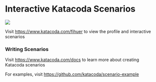 # Interactive Katacoda Scenarios

[![](http://shields.katacoda.com/katacoda/fihuer/count.svg)](https://www.katacoda.com/fihuer "Get your profile on Katacoda.com")

Visit https://www.katacoda.com/fihuer to view the profile and interactive scenarios

### Writing Scenarios
Visit https://www.katacoda.com/docs to learn more about creating Katacoda scenarios

For examples, visit https://github.com/katacoda/scenario-example
